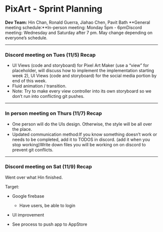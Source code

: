 # PixArt - Sprint Planning

**Dev Team:** Hin Chan, Ronald Guerra, Jiahao Chen, Pavit Bath
**General meeting schedule:**In-person meeting: Monday 5pm - 6pmDiscord meeting: Wednesday and Saturday after 7 pm. May change depending on everyone’s schedule.



---

### Discord meeting on Tues (11/5) Recap
- UI Views (code and storyboard) for Pixel Art Maker (use a “view” for placeholder, will discuss how to implement the implementation starting week 2), UI Views (code and storyboard) for the social media portion by end of this week.
- Fluid animation / transition. 
- Note: Try to make every view controller into its own storyboard so we don’t run into conflicting git pushes.

---
### In person meeting on Thurs (11/7) Recap
- One person will do the UIs design. Otherwise, the style will be all over the place.
- Updated communication method:If you know something doesn’t work or needs to be completed, add it to TODOS in discord. (add it when you stop working)Write down files you will be working on on discord to prevent git conflicts.

---

### Discord meeting on Sat (11/9) Recap

Went over what Hin finished.

Target:

- Google firebase
  - Have users, be able to login

- UI improvement

- See process to push app to AppStore